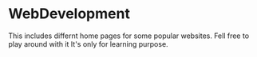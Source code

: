 # WebDevelopment
This includes differnt home pages for some popular websites.
Fell free to play around with it 
It's only for learning purpose.

